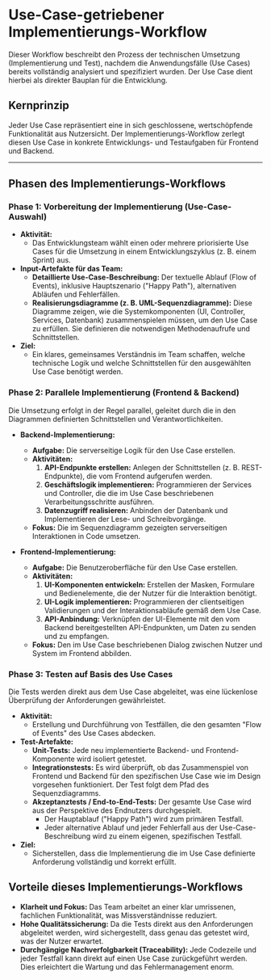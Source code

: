 # Use-Case-getriebener Implementierungs-Workflow

Dieser Workflow beschreibt den Prozess der technischen Umsetzung (Implementierung und Test), nachdem die Anwendungsfälle (Use Cases) bereits vollständig analysiert und spezifiziert wurden. Der Use Case dient hierbei als direkter Bauplan für die Entwicklung.

## Kernprinzip

Jeder Use Case repräsentiert eine in sich geschlossene, wertschöpfende Funktionalität aus Nutzersicht. Der Implementierungs-Workflow zerlegt diesen Use Case in konkrete Entwicklungs- und Testaufgaben für Frontend und Backend.

---

## Phasen des Implementierungs-Workflows

### Phase 1: Vorbereitung der Implementierung (Use-Case-Auswahl)

*   **Aktivität:**
    *   Das Entwicklungsteam wählt einen oder mehrere priorisierte Use Cases für die Umsetzung in einem Entwicklungszyklus (z. B. einem Sprint) aus.
*   **Input-Artefakte für das Team:**
    *   **Detaillierte Use-Case-Beschreibung:** Der textuelle Ablauf (Flow of Events), inklusive Hauptszenario ("Happy Path"), alternativen Abläufen und Fehlerfällen.
    *   **Realisierungsdiagramme (z. B. UML-Sequenzdiagramme):** Diese Diagramme zeigen, wie die Systemkomponenten (UI, Controller, Services, Datenbank) zusammenspielen müssen, um den Use Case zu erfüllen. Sie definieren die notwendigen Methodenaufrufe und Schnittstellen.
*   **Ziel:**
    *   Ein klares, gemeinsames Verständnis im Team schaffen, welche technische Logik und welche Schnittstellen für den ausgewählten Use Case benötigt werden.

### Phase 2: Parallele Implementierung (Frontend & Backend)

Die Umsetzung erfolgt in der Regel parallel, geleitet durch die in den Diagrammen definierten Schnittstellen und Verantwortlichkeiten.

*   **Backend-Implementierung:**
    *   **Aufgabe:** Die serverseitige Logik für den Use Case erstellen.
    *   **Aktivitäten:**
        1.  **API-Endpunkte erstellen:** Anlegen der Schnittstellen (z. B. REST-Endpunkte), die vom Frontend aufgerufen werden.
        2.  **Geschäftslogik implementieren:** Programmieren der Services und Controller, die die im Use Case beschriebenen Verarbeitungsschritte ausführen.
        3.  **Datenzugriff realisieren:** Anbinden der Datenbank und Implementieren der Lese- und Schreibvorgänge.
    *   **Fokus:** Die im Sequenzdiagramm gezeigten serverseitigen Interaktionen in Code umsetzen.

*   **Frontend-Implementierung:**
    *   **Aufgabe:** Die Benutzeroberfläche für den Use Case erstellen.
    *   **Aktivitäten:**
        1.  **UI-Komponenten entwickeln:** Erstellen der Masken, Formulare und Bedienelemente, die der Nutzer für die Interaktion benötigt.
        2.  **UI-Logik implementieren:** Programmieren der clientseitigen Validierungen und der Interaktionsabläufe gemäß dem Use Case.
        3.  **API-Anbindung:** Verknüpfen der UI-Elemente mit den vom Backend bereitgestellten API-Endpunkten, um Daten zu senden und zu empfangen.
    *   **Fokus:** Den im Use Case beschriebenen Dialog zwischen Nutzer und System im Frontend abbilden.

### Phase 3: Testen auf Basis des Use Cases

Die Tests werden direkt aus dem Use Case abgeleitet, was eine lückenlose Überprüfung der Anforderungen gewährleistet.

*   **Aktivität:**
    *   Erstellung und Durchführung von Testfällen, die den gesamten "Flow of Events" des Use Cases abdecken.
*   **Test-Artefakte:**
    *   **Unit-Tests:** Jede neu implementierte Backend- und Frontend-Komponente wird isoliert getestet.
    *   **Integrationstests:** Es wird überprüft, ob das Zusammenspiel von Frontend und Backend für den spezifischen Use Case wie im Design vorgesehen funktioniert. Der Test folgt dem Pfad des Sequenzdiagramms.
    *   **Akzeptanztests / End-to-End-Tests:** Der gesamte Use Case wird aus der Perspektive des Endnutzers durchgespielt.
        *   Der Hauptablauf ("Happy Path") wird zum primären Testfall.
        *   Jeder alternative Ablauf und jeder Fehlerfall aus der Use-Case-Beschreibung wird zu einem eigenen, spezifischen Testfall.
*   **Ziel:**
    *   Sicherstellen, dass die Implementierung die im Use Case definierte Anforderung vollständig und korrekt erfüllt.

## Vorteile dieses Implementierungs-Workflows

*   **Klarheit und Fokus:** Das Team arbeitet an einer klar umrissenen, fachlichen Funktionalität, was Missverständnisse reduziert.
*   **Hohe Qualitätssicherung:** Da die Tests direkt aus den Anforderungen abgeleitet werden, wird sichergestellt, dass genau das getestet wird, was der Nutzer erwartet.
*   **Durchgängige Nachverfolgbarkeit (Traceability):** Jede Codezeile und jeder Testfall kann direkt auf einen Use Case zurückgeführt werden. Dies erleichtert die Wartung und das Fehlermanagement enorm.